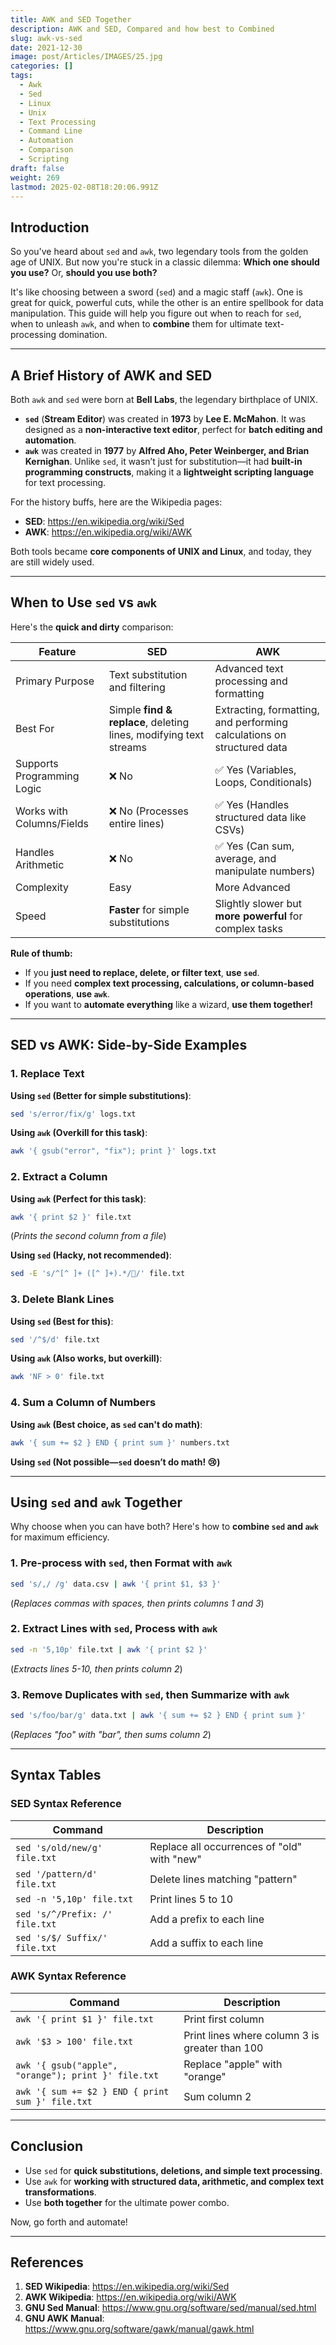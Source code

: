 ```yaml
---
title: AWK and SED Together
description: AWK and SED, Compared and how best to Combined
slug: awk-vs-sed
date: 2021-12-30
image: post/Articles/IMAGES/25.jpg
categories: []
tags:
  - Awk
  - Sed
  - Linux
  - Unix
  - Text Processing
  - Command Line
  - Automation
  - Comparison
  - Scripting
draft: false
weight: 269
lastmod: 2025-02-08T18:20:06.991Z
---
```

## Introduction

So you've heard about `sed` and `awk`, two legendary tools from the golden age of UNIX. But now you're stuck in a classic dilemma: **Which one should you use?** Or, **should you use both?**

It's like choosing between a sword (`sed`) and a magic staff (`awk`). One is great for quick, powerful cuts, while the other is an entire spellbook for data manipulation. This guide will help you figure out when to reach for `sed`, when to unleash `awk`, and when to **combine** them for ultimate text-processing domination.

***

## A Brief History of AWK and SED

Both `awk` and `sed` were born at **Bell Labs**, the legendary birthplace of UNIX.

* **`sed`** (**Stream Editor**) was created in **1973** by **Lee E. McMahon**. It was designed as a **non-interactive text editor**, perfect for **batch editing and automation**.
* **`awk`** was created in **1977** by **Alfred Aho, Peter Weinberger, and Brian Kernighan**. Unlike `sed`, it wasn’t just for substitution—it had **built-in programming constructs**, making it a **lightweight scripting language** for text processing.

For the history buffs, here are the Wikipedia pages:

* **SED**: <https://en.wikipedia.org/wiki/Sed>
* **AWK**: <https://en.wikipedia.org/wiki/AWK>

Both tools became **core components of UNIX and Linux**, and today, they are still widely used.

***

## When to Use `sed` vs `awk`

Here's the **quick and dirty** comparison:

| Feature                    | SED                                                               | AWK                                                                    |
| -------------------------- | ----------------------------------------------------------------- | ---------------------------------------------------------------------- |
| Primary Purpose            | Text substitution and filtering                                   | Advanced text processing and formatting                                |
| Best For                   | Simple **find & replace**, deleting lines, modifying text streams | Extracting, formatting, and performing calculations on structured data |
| Supports Programming Logic | ❌ No                                                              | ✅ Yes (Variables, Loops, Conditionals)                                 |
| Works with Columns/Fields  | ❌ No (Processes entire lines)                                     | ✅ Yes (Handles structured data like CSVs)                              |
| Handles Arithmetic         | ❌ No                                                              | ✅ Yes (Can sum, average, and manipulate numbers)                       |
| Complexity                 | Easy                                                              | More Advanced                                                          |
| Speed                      | **Faster** for simple substitutions                               | Slightly slower but **more powerful** for complex tasks                |

**Rule of thumb:**

* If you **just need to replace, delete, or filter text**, **use `sed`**.
* If you need **complex text processing, calculations, or column-based operations**, **use `awk`**.
* If you want to **automate everything** like a wizard, **use them together!**

***

## SED vs AWK: Side-by-Side Examples

### **1. Replace Text**

**Using `sed` (Better for simple substitutions)**:

```sh
sed 's/error/fix/g' logs.txt
```

**Using `awk` (Overkill for this task)**:

```sh
awk '{ gsub("error", "fix"); print }' logs.txt
```

### **2. Extract a Column**

**Using `awk` (Perfect for this task)**:

```sh
awk '{ print $2 }' file.txt
```

(*Prints the second column from a file*)

**Using `sed` (Hacky, not recommended)**:

```sh
sed -E 's/^[^ ]+ ([^ ]+).*//' file.txt
```

### **3. Delete Blank Lines**

**Using `sed` (Best for this)**:

```sh
sed '/^$/d' file.txt
```

**Using `awk` (Also works, but overkill)**:

```sh
awk 'NF > 0' file.txt
```

### **4. Sum a Column of Numbers**

**Using `awk` (Best choice, as `sed` can't do math)**:

```sh
awk '{ sum += $2 } END { print sum }' numbers.txt
```

**Using `sed` (Not possible—`sed` doesn’t do math! 😢)**

***

## Using `sed` and `awk` Together

Why choose when you can have both? Here's how to **combine `sed` and `awk`** for maximum efficiency.

### **1. Pre-process with `sed`, then Format with `awk`**

```sh
sed 's/,/ /g' data.csv | awk '{ print $1, $3 }'
```

(*Replaces commas with spaces, then prints columns 1 and 3*)

### **2. Extract Lines with `sed`, Process with `awk`**

```sh
sed -n '5,10p' file.txt | awk '{ print $2 }'
```

(*Extracts lines 5-10, then prints column 2*)

### **3. Remove Duplicates with `sed`, then Summarize with `awk`**

```sh
sed 's/foo/bar/g' data.txt | awk '{ sum += $2 } END { print sum }'
```

(*Replaces "foo" with "bar", then sums column 2*)

***

## Syntax Tables

### **SED Syntax Reference**

| Command                        | Description                                 |
| ------------------------------ | ------------------------------------------- |
| `sed 's/old/new/g' file.txt`   | Replace all occurrences of "old" with "new" |
| `sed '/pattern/d' file.txt`    | Delete lines matching "pattern"             |
| `sed -n '5,10p' file.txt`      | Print lines 5 to 10                         |
| `sed 's/^/Prefix: /' file.txt` | Add a prefix to each line                   |
| `sed 's/$/ Suffix/' file.txt`  | Add a suffix to each line                   |

### **AWK Syntax Reference**

| Command                                             | Description                                    |
| --------------------------------------------------- | ---------------------------------------------- |
| `awk '{ print $1 }' file.txt`                       | Print first column                             |
| `awk '$3 > 100' file.txt`                           | Print lines where column 3 is greater than 100 |
| `awk '{ gsub("apple", "orange"); print }' file.txt` | Replace "apple" with "orange"                  |
| `awk '{ sum += $2 } END { print sum }' file.txt`    | Sum column 2                                   |

***

## Conclusion

* Use `sed` for **quick substitutions, deletions, and simple text processing**.
* Use `awk` for **working with structured data, arithmetic, and complex text transformations**.
* Use **both together** for the ultimate power combo.

Now, go forth and automate!

***

## References

1. **SED Wikipedia**: <https://en.wikipedia.org/wiki/Sed>
2. **AWK Wikipedia**: <https://en.wikipedia.org/wiki/AWK>
3. **GNU Sed Manual**: <https://www.gnu.org/software/sed/manual/sed.html>
4. **GNU AWK Manual**: <https://www.gnu.org/software/gawk/manual/gawk.html>
